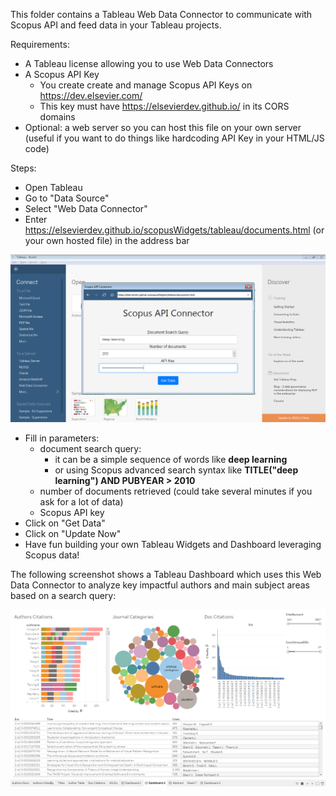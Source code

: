 This folder contains a Tableau Web Data Connector to communicate with Scopus API and feed data in your Tableau projects.

Requirements:
- A Tableau license allowing you to use Web Data Connectors
- A Scopus API Key
  - You create create and manage Scopus API Keys on https://dev.elsevier.com/ 
  - This key must have https://elsevierdev.github.io/ in its CORS domains
- Optional: a web server so you can host this file on your own server (useful if you want to do things like hardcoding API Key in your HTML/JS code)

Steps:
- Open Tableau
- Go to "Data Source"
- Select "Web Data Connector"
- Enter https://elsevierdev.github.io/scopusWidgets/tableau/documents.html (or your own hosted file) in the address bar

![](/tableau/screenshots/tableauConfiguration.png?raw=true "")

- Fill in parameters:
  - document search query:
    - it can be a simple sequence of words like **deep learning**
    - or using Scopus advanced search syntax like **TITLE("deep learning") AND PUBYEAR > 2010**
  - number of documents retrieved (could take several minutes if you ask for a lot of data)
  - Scopus API key
- Click on "Get Data"
- Click on "Update Now"
- Have fun building your own Tableau Widgets and Dashboard leveraging Scopus data!

The following screenshot shows a Tableau Dashboard which uses this Web Data Connector to analyze key impactful authors and main subject areas based on a search query:

![](/tableau/screenshots/tableauDashboard.png?raw=true "")
